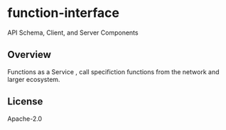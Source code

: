 # function-interface
API Schema, Client, and Server Components 


## Overview 

Functions as a Service , call specifiction functions from the network and larger ecosystem.

## License

Apache-2.0
